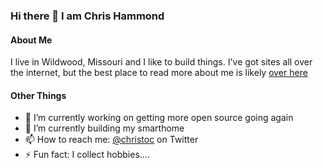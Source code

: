 ### Hi there 👋 I am Chris Hammond

#### About Me
I live in Wildwood, Missouri and I like to build things. I've got sites all over the internet, but the best place to read more about me is likely [over here](https://www.chrishammond.com/about)

#### Other Things
- 🔭 I’m currently working on getting more open source going again
- 🌱 I’m currently building my smarthome
- 📫 How to reach me: [@christoc](https://twitter.com/christoc) on Twitter
- ⚡ Fun fact: I collect hobbies.... 
